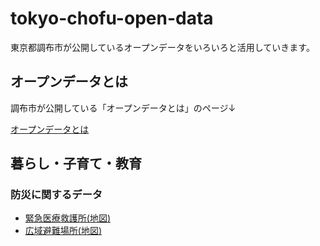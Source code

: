 # tokyo-chofu-open-data
東京都調布市が公開しているオープンデータをいろいろと活用していきます。

## オープンデータとは

調布市が公開している「オープンデータとは」のページ↓

[オープンデータとは](https://www.city.chofu.tokyo.jp/www/contents/1412581108431/index.html)

## 暮らし・子育て・教育

### 防災に関するデータ

- [緊急医療救護所(地図)](https://codeforchofu.github.io/tokyo-chofu-open-data/bousai/kinkyu-iryou-kyuugosho-map.html)
- [広域避難場所(地図)](https://codeforchofu.github.io/tokyo-chofu-open-data/bousai/kouiki-hinanbasho-map.html)
